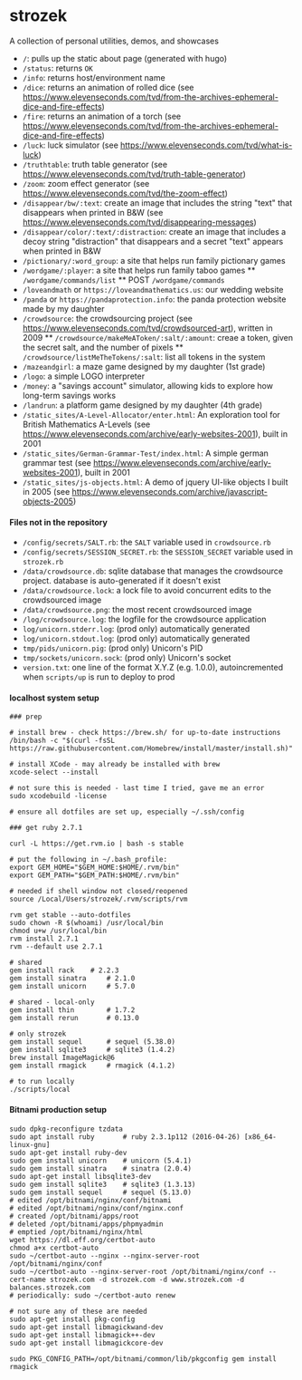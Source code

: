 strozek
=======

A collection of personal utilities, demos, and showcases

* `/`: pulls up the static about page (generated with hugo)
* `/status`: returns `OK`
* `/info`: returns host/environment name
* `/dice`: returns an animation of rolled dice (see https://www.elevenseconds.com/tvd/from-the-archives-ephemeral-dice-and-fire-effects)
* `/fire`: returns an animation of a torch (see https://www.elevenseconds.com/tvd/from-the-archives-ephemeral-dice-and-fire-effects)
* `/luck`: luck simulator (see https://www.elevenseconds.com/tvd/what-is-luck)
* `/truthtable`: truth table generator (see https://www.elevenseconds.com/tvd/truth-table-generator)
* `/zoom`: zoom effect generator (see https://www.elevenseconds.com/tvd/the-zoom-effect)
* `/disappear/bw/:text`: create an image that includes the string "text" that disappears when printed in B&W (see https://www.elevenseconds.com/tvd/disappearing-messages)
* `/disappear/color/:text/:distraction`: create an image that includes a decoy string "distraction" that disappears and a secret "text" appears when printed in B&W
* `/pictionary/:word_group`: a site that helps run family pictionary games
* `/wordgame/:player`: a site that helps run family taboo games
** `/wordgame/commands/list`
** POST `/wordgame/commands`
* `/loveandmath` or `https://loveandmathematics.us`: our wedding website
* `/panda` or `https://pandaprotection.info`: the panda protection website made by my daughter
* `/crowdsource`: the crowdsourcing project (see https://www.elevenseconds.com/tvd/crowdsourced-art), written in 2009
** `/crowdsource/makeMeAToken/:salt/:amount`: creae a token, given the secret salt, and the number of pixels
** `/crowdsource/listMeTheTokens/:salt`: list all tokens in the system
* `/mazeandgirl`: a maze game designed by my daughter (1st grade)
* `/logo`: a simple LOGO interpreter
* `/money`: a "savings account" simulator, allowing kids to explore how long-term savings works
* `/landrun`: a platform game designed by my daughter (4th grade)
* `/static_sites/A-Level-Allocator/enter.html`: An exploration tool for British Mathematics A-Levels (see https://www.elevenseconds.com/archive/early-websites-2001), built in 2001
* `/static_sites/German-Grammar-Test/index.html`: A simple german grammar test (see https://www.elevenseconds.com/archive/early-websites-2001), built in 2001
* `/static_sites/js-objects.html`: A demo of jquery UI-like objects I built in 2005 (see https://www.elevenseconds.com/archive/javascript-objects-2005)

#### Files not in the repository

* `/config/secrets/SALT.rb`: the `SALT` variable used in `crowdsource.rb`
* `/config/secrets/SESSION_SECRET.rb`: the `SESSION_SECRET` variable used in `strozek.rb`
* `/data/crowdsource.db`: sqlite database that manages the crowdsource project. database is auto-generated if it doesn't exist
* `/data/crowdsource.lock`: a lock file to avoid concurrent edits to the crowdsourced image
* `/data/crowdsource.png`: the most recent crowdsourced image
* `/log/crowdsource.log`: the logfile for the crowdsource application
* `log/unicorn.stderr.log`: (prod only) automatically generated
* `log/unicorn.stdout.log`: (prod only) automatically generated
* `tmp/pids/unicorn.pig`: (prod only) Unicorn's PID
* `tmp/sockets/unicorn.sock`: (prod only) Unicorn's socket
* `version.txt`: one line of the format X.Y.Z (e.g. 1.0.0), autoincremented when `scripts/up` is run to deploy to prod


#### localhost system setup

```shell
### prep

# install brew - check https://brew.sh/ for up-to-date instructions
/bin/bash -c "$(curl -fsSL https://raw.githubusercontent.com/Homebrew/install/master/install.sh)"

# install XCode - may already be installed with brew
xcode-select --install

# not sure this is needed - last time I tried, gave me an error
sudo xcodebuild -license

# ensure all dotfiles are set up, especially ~/.ssh/config

### get ruby 2.7.1

curl -L https://get.rvm.io | bash -s stable

# put the following in ~/.bash_profile:
export GEM_HOME="$GEM_HOME:$HOME/.rvm/bin"
export GEM_PATH="$GEM_PATH:$HOME/.rvm/bin"

# needed if shell window not closed/reopened
source /Local/Users/strozek/.rvm/scripts/rvm

rvm get stable --auto-dotfiles
sudo chown -R $(whoami) /usr/local/bin
chmod u+w /usr/local/bin
rvm install 2.7.1
rvm --default use 2.7.1

# shared
gem install rack 	# 2.2.3
gem install sinatra 	# 2.1.0
gem install unicorn 	# 5.7.0

# shared - local-only
gem install thin		# 1.7.2
gem install rerun 		# 0.13.0

# only strozek
gem install sequel		# sequel (5.38.0)
gem install sqlite3		# sqlite3 (1.4.2)
brew install ImageMagick@6
gem install rmagick		# rmagick (4.1.2)

# to run locally
./scripts/local
```

#### Bitnami production setup
```shell
sudo dpkg-reconfigure tzdata
sudo apt install ruby 		# ruby 2.3.1p112 (2016-04-26) [x86_64-linux-gnu]
sudo apt-get install ruby-dev
sudo gem install unicorn	# unicorn (5.4.1)
sudo gem install sinatra	# sinatra (2.0.4)
sudo apt-get install libsqlite3-dev
sudo gem install sqlite3	# sqlite3 (1.3.13)
sudo gem install sequel		# sequel (5.13.0)
# edited /opt/bitnami/nginx/conf/bitnami
# edited /opt/bitnami/nginx/conf/nginx.conf
# created /opt/bitnami/apps/root
# deleted /opt/bitnami/apps/phpmyadmin
# emptied /opt/bitnami/nginx/html
wget https://dl.eff.org/certbot-auto
chmod a+x certbot-auto
sudo ~/certbot-auto --nginx --nginx-server-root /opt/bitnami/nginx/conf
sudo ~/certbot-auto --nginx-server-root /opt/bitnami/nginx/conf --cert-name strozek.com -d strozek.com -d www.strozek.com -d balances.strozek.com
# periodically: sudo ~/certbot-auto renew

# not sure any of these are needed
sudo apt-get install pkg-config
sudo apt-get install libmagickwand-dev
sudo apt-get install libmagick++-dev
sudo apt-get install libmagickcore-dev

sudo PKG_CONFIG_PATH=/opt/bitnami/common/lib/pkgconfig gem install rmagick
```

